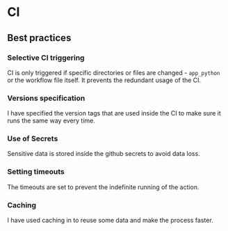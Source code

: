 # CI

## Best practices

### Selective CI triggering

CI is only triggered if specific directories or files are changed - `app_python` or the workflow file itself. It prevents the redundant usage of the CI.

### Versions specification

I have specified the version tags that are used inside the CI to make sure it runs the same way every time.

### Use of Secrets

Sensitive data is stored inside the github secrets to avoid data loss.

### Setting timeouts

The timeouts are set to prevent the indefinite running of the action.

### Caching

I have used caching in to reuse some data and make the process faster.

